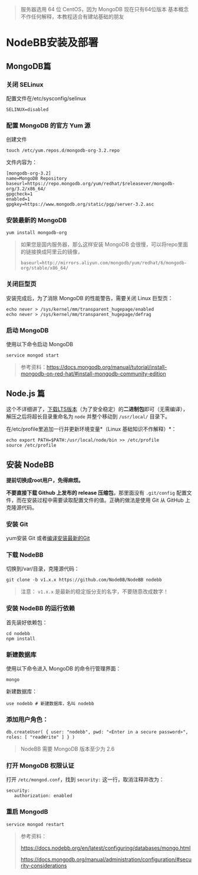 > 服务器选用 64 位 CentOS，因为 MongoDB 现在只有64位版本
> 基本概念不作任何解释，本教程适合有建站基础的朋友

# NodeBB安装及部署

## MongoDB篇

### 关闭 SELinux

配置文件在/etc/sysconfig/selinux

```
SELINUX=disabled
```

### 配置 MongoDB 的官方 Yum 源

创建文件

```
touch /etc/yum.repos.d/mongodb-org-3.2.repo
```

文件内容为：

```
[mongodb-org-3.2]
name=MongoDB Repository
baseurl=https://repo.mongodb.org/yum/redhat/$releasever/mongodb-org/3.2/x86_64/
gpgcheck=1
enabled=1
gpgkey=https://www.mongodb.org/static/pgp/server-3.2.asc
```

### 安装最新的 MongoDB

```
yum install mongodb-org
```

> 如果您是国内服务器，那么这样安装 MongoDB 会很慢，可以将repo里面的链接换成阿里云的镜像，
> 
> `baseurl=http://mirrors.aliyun.com/mongodb/yum/redhat/6/mongodb-org/stable/x86_64/`

### 关闭巨型页

安装完成后，为了消除 MongoDB 的性能警告，需要关闭 Linux 巨型页：

```
echo never > /sys/kernel/mm/transparent_hugepage/enabled
echo never > /sys/kernel/mm/transparent_hugepage/defrag
```

### 启动 MongoDB

使用以下命令启动 MongoDB

```
service mongod start
```

> 参考资料：https://docs.mongodb.org/manual/tutorial/install-mongodb-on-red-hat/#install-mongodb-community-edition

## Node.js 篇

这个不详细讲了，[下载LTS版本](https://nodejs.org/en/download/)（为了安全稳定）的**二进制包**即可（无需编译），解压之后将超长目录重命名为 `node` 并整个移动到 `/usr/local/` 目录下。

在/etc/profile里追加一行并更新环境变量*（Linux 基础知识不作解释）*：

```
echo export PATH=$PATH:/usr/local/node/bin >> /etc/profile
source /etc/profile
```

## 安装 NodeBB

**提前切换成root用户，免得麻烦。**

**不要直接下载 Github 上发布的 release 压缩包**，那里面没有 `.git/config` 配置文件，而在安装过程中需要读取配置文件的值。正确的做法是使用 Git 从 GitHub 上克隆源代码。

### 安装 Git

yum安装 Git 或者[编译安装最新的Git](https://git-scm.com/book/en/v2/Getting-Started-Installing-Git)

### 下载 NodeBB

切换到/var/目录，克隆源代码：

`git clone -b v1.x.x https://github.com/NodeBB/NodeBB nodebb`

> 注意： `v1.x.x` 是最新的稳定版分支的名字，不要随意改成数字！

### 安装 NodeBB 的运行依赖

首先装好依赖包：

```
cd nodebb
npm install
```

### 新建数据库

使用以下命令进入 MongoDB 的命令行管理界面：

```
mongo
```
新建数据库：

```
use nodebb # 新建数据库，名叫 nodebb
```

### 添加用户角色：

```
db.createUser( { user: "nodebb", pwd: "<Enter in a secure password>", roles: [ "readWrite" ] } )
```
> NodeBB 需要 MongoDB 版本至少为 2.6

### 打开 MongoDB 权限认证

打开 `/etc/mongod.conf`，找到 `security:` 这一行，取消注释并改为：
```
security:
   authorization: enabled
```
### 重启 MongodB

```
service mongod restart
```
> 参考资料：
> 
> https://docs.nodebb.org/en/latest/configuring/databases/mongo.html
> 
> https://docs.mongodb.org/manual/administration/configuration/#security-considerations

